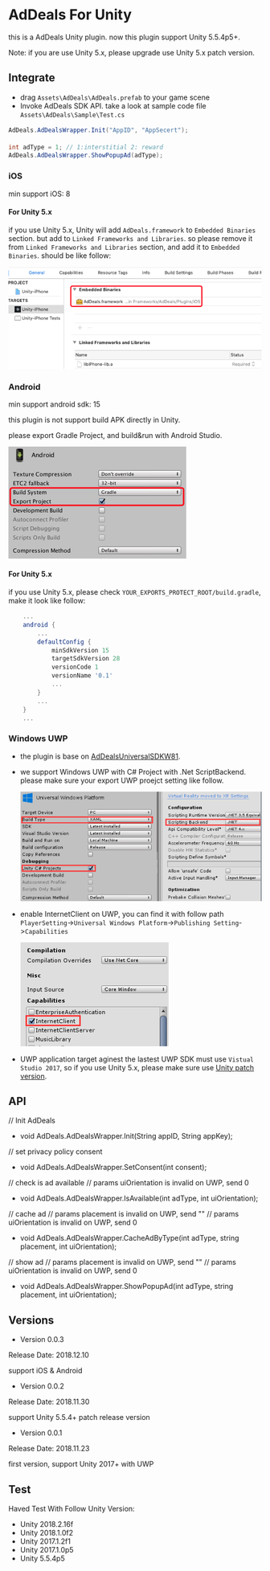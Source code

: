# AdDeals For Unity

this is a AdDeals Unity plugin. now this plugin support Unity 5.5.4p5+.

Note: if you are use Unity 5.x, please upgrade use Unity 5.x patch version.

## Integrate

* drag `Assets\AdDeals\AdDeals.prefab` to your game scene
* Invoke AdDeals SDK API. take a look at sample code file `Assets\AdDeals\Sample\Test.cs`

```csharp
AdDeals.AdDealsWrapper.Init("AppID", "AppSecert");

int adType = 1; // 1:interstitial 2: reward
AdDeals.AdDealsWrapper.ShowPopupAd(adType);
```


### iOS

min support iOS: 8

#### For Unity 5.x

if you use Unity 5.x, Unity will add `AdDeals.framework` to `Embedded Binaries` section. but add to `Linked Frameworks and Libraries`. so please remove it from `Linked Frameworks and Libraries` section, and add it to `Embedded Binaries`. should be like follow:

![](./unity_xcode_embeddedframework.png)


### Android

min support android sdk: 15

this plugin is not support build APK directly in Unity.

please export Gradle Project, and build&run with Android Studio.

![](./unity_android_export.png)

#### For Unity 5.x

if you use Unity 5.x, please check `YOUR_EXPORTS_PROTECT_ROOT/build.gradle`, make it look like follow:

```gradle
    ...
    android {
        ...
        defaultConfig {
            minSdkVersion 15
            targetSdkVersion 28
            versionCode 1
            versionName '0.1'
            ...
        }
        ...
    }
    ...
```




### Windows UWP

* the plugin is base on [AdDealsUniversalSDKW81](https://www.nuget.org/packages/AdDealsUniversalSDKW81).

* we support Windows UWP with C# Project with .Net ScriptBackend. please make sure your export UWP proejct setting like follow.

    ![Unity UWP project config](./unity_project_config.png)

* enable InternetClient on UWP, you can find it with follow path `PlayerSetting`->`Universal Windows Platform`->`Publishing Setting`->`Capabilities`

    ![Unity UWP capabilities setting](./uwp_capabilities.png)

* UWP application target aginest the lastest UWP SDK must use `Vistual Studio 2017`, so if you use Unity 5.x, please make sure use [Unity patch version](https://unity3d.com/unity/qa/patch-releases).


## API

// Init AdDeals

* void AdDeals.AdDealsWrapper.Init(String appID, String appKey);

// set privacy policy consent

* void AdDeals.AdDealsWrapper.SetConsent(int consent);

// check is ad available
// params uiOrientation is invalid on UWP, send 0

* void AdDeals.AdDealsWrapper.IsAvailable(int adType, int uiOrientation);

// cache ad
// params placement is invalid on UWP, send ""
// params uiOrientation is invalid on UWP, send 0

* void AdDeals.AdDealsWrapper.CacheAdByType(int adType, string placement, int uiOrientation);

// show ad
// params placement is invalid on UWP, send ""
// params uiOrientation is invalid on UWP, send 0

* void AdDeals.AdDealsWrapper.ShowPopupAd(int adType, string placement, int uiOrientation);



## Versions

* Version 0.0.3

Release Date: 2018.12.10

support iOS & Android


* Version 0.0.2

Release Date: 2018.11.30

support Unity 5.5.4+ patch release version


* Version 0.0.1

Release Date: 2018.11.23

first version, support Unity 2017+ with UWP

## Test

Haved Test With Follow Unity Version:

* Unity 2018.2.16f
* Unity 2018.1.0f2
* Unity 2017.1.2f1
* Unity 2017.1.0p5
* Unity 5.5.4p5
